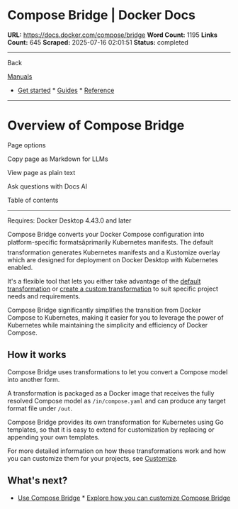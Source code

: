 # Compose Bridge | Docker Docs

**URL:** https://docs.docker.com/compose/bridge
**Word Count:** 1195
**Links Count:** 645
**Scraped:** 2025-07-16 02:01:51
**Status:** completed

---

Back

[Manuals](https://docs.docker.com/manuals/)

  * [Get started](https://docs.docker.com/get-started/)   * [Guides](https://docs.docker.com/guides/)   * [Reference](https://docs.docker.com/reference/)

* * *

# Overview of Compose Bridge

Page options

Copy page as Markdown for LLMs

View page as plain text

Ask questions with Docs AI

Table of contents

* * *

Requires: Docker Desktop 4.43.0 and later

Compose Bridge converts your Docker Compose configuration into platform-specific formatsâprimarily Kubernetes manifests. The default transformation generates Kubernetes manifests and a Kustomize overlay which are designed for deployment on Docker Desktop with Kubernetes enabled.

It's a flexible tool that lets you either take advantage of the [default transformation](https://docs.docker.com/compose/bridge/usage/) or [create a custom transformation](https://docs.docker.com/compose/bridge/customize/) to suit specific project needs and requirements.

Compose Bridge significantly simplifies the transition from Docker Compose to Kubernetes, making it easier for you to leverage the power of Kubernetes while maintaining the simplicity and efficiency of Docker Compose.

## How it works

Compose Bridge uses transformations to let you convert a Compose model into another form.

A transformation is packaged as a Docker image that receives the fully resolved Compose model as `/in/compose.yaml` and can produce any target format file under `/out`.

Compose Bridge provides its own transformation for Kubernetes using Go templates, so that it is easy to extend for customization by replacing or appending your own templates.

For more detailed information on how these transformations work and how you can customize them for your projects, see [Customize](https://docs.docker.com/compose/bridge/customize/).

## What's next?

  * [Use Compose Bridge](https://docs.docker.com/compose/bridge/usage/)   * [Explore how you can customize Compose Bridge](https://docs.docker.com/compose/bridge/customize/)